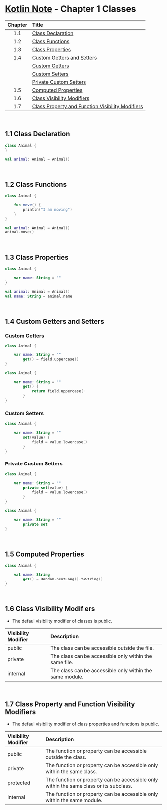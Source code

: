 # [Kotlin Note](../../README.md) - Chapter 1 Classes
| Chapter | Title |
| :-: | :- |
| 1.1 | [Class Declaration](#11-class-declaration) |
| 1.2 | [Class Functions](#12-class-functions) |
| 1.3 | [Class Properties](#13-class-properties) |
| 1.4 | [Custom Getters and Setters](#14-custom-getters-and-setters) |
|  | [Custom Getters](#custom-getters) |
|  | [Custom Setters](#custom-setters) |
|  | [Private Custom Setters](#private-custom-setters) |
| 1.5 | [Computed Properties](#15-computed-properties) |
| 1.6 | [Class Visibility Modifiers](#16-class-visibility-modifiers) |
| 1.7 | [Class Property and Function Visibility Modifiers](#17-class-property-and-function-visibility-modifiers) |

<br />

## 1.1 Class Declaration
```kotlin
class Animal {
}
```
```kotlin
val animal: Animal = Animal()
```

<br />

## 1.2 Class Functions
```kotlin
class Animal {

    fun move() {
        println("I am moving")
    }
}
```
```kotlin
val animal: Animal = Animal()
animal.move()
```

<br />

## 1.3 Class Properties
```kotlin
class Animal {

    var name: String = ""
}
```
```kotlin
val animal: Animal = Animal()
val name: String = animal.name
```

<br />

## 1.4 Custom Getters and Setters
### Custom Getters
```kotlin
class Animal {

    var name: String = ""
        get() = field.uppercase()
}
```
```kotlin
class Animal {

    var name: String = ""
        get() {
            return field.uppercase()
        }
}
```

### Custom Setters
```kotlin
class Animal {

    var name: String = ""
        set(value) {
            field = value.lowercase()
        }
}
```

### Private Custom Setters
```kotlin
class Animal {

    var name: String = ""
        private set(value) {
            field = value.lowercase()
        }
}
```
```kotlin
class Animal {

    var name: String = ""
        private set
}
```

<br />

## 1.5 Computed Properties
```kotlin
class Animal {

    val name: String
        get() = Random.nextLong().toString()
}
```

<br />

## 1.6 Class Visibility Modifiers
- The defaul visibility modifier of classes is public.

| Visibility Modifier | Description |
| :-- | :-- |
| public | The class can be accessible outside the file. |
| private | The class can be accessible only within the same file. |
| internal | The class can be accessible only within the same module. |

<br />

## 1.7 Class Property and Function Visibility Modifiers
- The defaul visibility modifier of class properties and functions is public.

| Visibility Modifier | Description |
| :-- | :-- |
| public | The function or property can be accessible outside the class. |
| private | The function or property can be accessible only within the same class. |
| protected | The function or property can be accessible only within the same class or its subclass. |
| internal | The function or property can be accessible only within the same module. |

<br />
